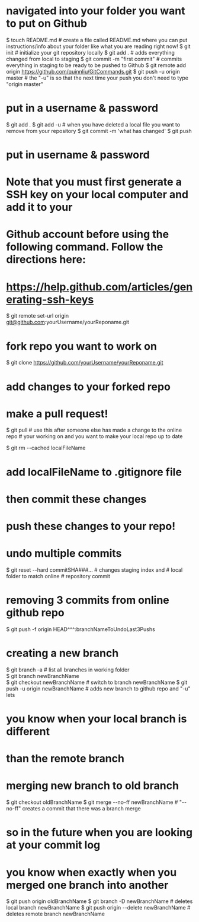 # navigated into your folder you want to put on Github
$ touch README.md # create a file called README.md where you can put instructions/info about your folder like what you are reading right now!
$ git init # initialize your git repository locally
$ git add . # adds everything changed from local to staging
$ git commit -m "first commit" # commits everything in staging to be ready to be pushed to Github
$ git remote add origin https://github.com/quinnliu/GitCommands.git
$ git push -u origin master # the "-u" is so that the next time your push you don't need to type "origin master"
# put in a username & password

$ git add .
$ git add -u # when you have deleted a local file you want to remove from your repository
$ git commit -m 'what has changed'
$ git push 
# put in username & password

# Note that you must first generate a SSH key on your local computer and add it to your 
# Github account before using the following command. Follow the directions here:
# https://help.github.com/articles/generating-ssh-keys
$ git remote set-url origin git@github.com:yourUsername/yourReponame.git

# fork repo you want to work on
$ git clone https://github.com/yourUsername/yourReponame.git
# add changes to your forked repo 
# make a pull request!
$ git pull # use this after someone else has made a change to the online repo 
           # your working on and you want to make your local repo up to date

$ git rm --cached localFileName
# add localFileName to .gitignore file 
# then commit these changes
# push these changes to your repo!

# undo multiple commits  
$ git reset --hard commitSHA###... # changes staging index and 
                                   # local folder to match online 
                                                                      # repository commit

# removing 3 commits from online github repo
$ git push -f origin HEAD^^^:branchNameToUndoLast3Pushs

# creating a new branch
$ git branch -a # list all branches in working folder  
$ git branch newBranchName  
$ git checkout newBranchName # switch to branch newBranchName
$ git push -u origin newBranchName # adds new branch to github repo and "-u" lets 
#                                    you know when your local branch is different 
#                                    than the remote branch

# merging new branch to old branch
$ git checkout oldBranchName
$ git merge --no-ff newBranchName # "--no-ff" creates a commit that there was a branch merge
#                                   so in the future when you are looking at your commit log
#                                   you know when exactly when you merged one branch into another
$ git push origin oldBranchName 
$ git branch -D newBranchName # deletes local branch newBranchName
$ git push origin --delete newBranchName # deletes remote branch newBranchName
